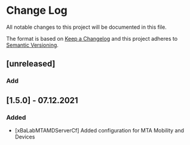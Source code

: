# Change Log
All notable changes to this project will be documented in this file.
 
The format is based on [Keep a Changelog](http://keepachangelog.com/)
and this project adheres to [Semantic Versioning](http://semver.org/).

## [unreleased]
 
### Add
  
## [1.5.0] - 07.12.2021

### Added
- [xBaLabMTAMDServerCf]
  Added configuration for MTA Mobility and Devices




